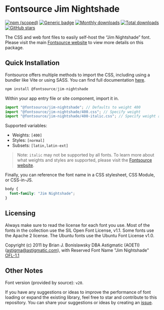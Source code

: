 # Fontsource Jim Nightshade

[![npm (scoped)](https://img.shields.io/npm/v/@fontsource/jim-nightshade?color=brightgreen)](https://www.npmjs.com/package/@fontsource/jim-nightshade) [![Generic badge](https://img.shields.io/badge/fontsource-passing-brightgreen)](https://github.com/fontsource/fontsource) [![Monthly downloads](https://badgen.net/npm/dm/@fontsource/jim-nightshade)](https://github.com/fontsource/fontsource) [![Total downloads](https://badgen.net/npm/dt/@fontsource/jim-nightshade)](https://github.com/fontsource/fontsource) [![GitHub stars](https://img.shields.io/github/stars/fontsource/fontsource.svg?style=social&label=Star)](https://github.com/fontsource/fontsource/stargazers)

The CSS and web font files to easily self-host the “Jim Nightshade” font. Please visit the main [Fontsource website](https://fontsource.org/fonts/jim-nightshade) to view more details on this package.

## Quick Installation

Fontsource offers multiple methods to import the CSS, including using a bundler like Vite or using SASS. You can find full documentation [here](https://fontsource.org/docs/getting-started/introduction).

```javascript
npm install @fontsource/jim-nightshade
```

Within your app entry file or site component, import it in.

```javascript
import "@fontsource/jim-nightshade"; // Defaults to weight 400
import "@fontsource/jim-nightshade/400.css"; // Specify weight
import "@fontsource/jim-nightshade/400-italic.css"; // Specify weight and style
```

Supported variables:
- Weights: `[400]`
- Styles: `[normal]`
- Subsets: `[latin,latin-ext]`

> Note: `italic` may not be supported by all fonts. To learn more about what weights and styles are supported, please visit the [Fontsource website](https://fontsource.org/fonts/jim-nightshade).

Finally, you can reference the font name in a CSS stylesheet, CSS Module, or CSS-in-JS.

```css
body {
  font-family: "Jim Nightshade";
}
```

## Licensing
Always make sure to read the license for each font you use. Most of the fonts in the collection use the SIL Open Font License, v1.1. Some fonts use the Apache 2 license. The Ubuntu fonts use the Ubuntu Font License v1.0.

Copyright (c) 2011 by Brian J. Bonislawsky DBA Astigmatic (AOETI) (astigma@astigmatic.com), with Reserved Font Name "Jim Nightshade"
[OFL-1.1](http://scripts.sil.org/OFL)

## Other Notes
Font version (provided by source): `v20`.

If you have any suggestions or ideas to improve the performance of font loading or expand the existing library, feel free to star and contribute to this repository. You can share your suggestions or ideas by creating an [issue](https://github.com/fontsource/fontsource/issues).